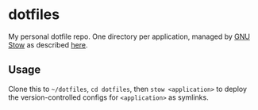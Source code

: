 # dotfiles

My personal dotfile repo. One directory per application, managed by [GNU Stow](https://www.gnu.org/software/stow/) as described [here](http://brandon.invergo.net/news/2012-05-26-using-gnu-stow-to-manage-your-dotfiles.html).

## Usage

Clone this to `~/dotfiles`, `cd dotfiles`, then `stow <application>` to deploy the version-controlled configs for `<application>` as symlinks.
